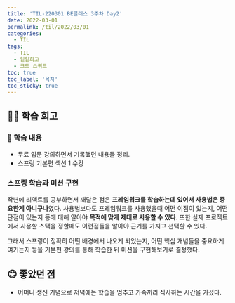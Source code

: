 ```yaml
---
title: 'TIL-220301 BE클래스 3주차 Day2'
date: 2022-03-01
permalink: /til/2022/03/01
categories:
  - TIL
tags:
  - TIL
  - 일일회고
  - 코드 스쿼드
toc: true
toc_label: '목차'
toc_sticky: true
---
```


<!--more-->


## 👨‍💻 학습 회고

### 📜 학습 내용
- 무료 입문 강의하면서 기록했던 내용들 정리.
- 스프링 기본편 섹션 1 수강

### 스프링 학습과 미션 구현

작년에 리액트를 공부하면서 깨달은 점은 **프레임워크를 학습하는데 있어서 사용법은 중요한게 아니구나**였다. 사용법보다도 프레임워크를 사용했을때 어떤 이점이 있는지, 어떤 단점이 있는지 등에 대해 알아야 **목적에 맞게 제대로 사용할 수 있다**. 또한 실제 프로젝트에서 사용할 스택을 정할때도 이런점들을 알아야 근거를 가지고 선택할 수 있다.

그래서 스프링이 정확히 어떤 배경에서 나오게 되었는지, 어떤 핵심 개념들을 중요하게 여기는지 등을 기본편 강의를 통해 학습한 뒤 미션을 구현해보기로 결정했다.


## 😊 좋았던 점
- 어머니 생신 기념으로 저녁에는 학습을 멈추고 가족끼리 식사하는 시간을 가졌다.
